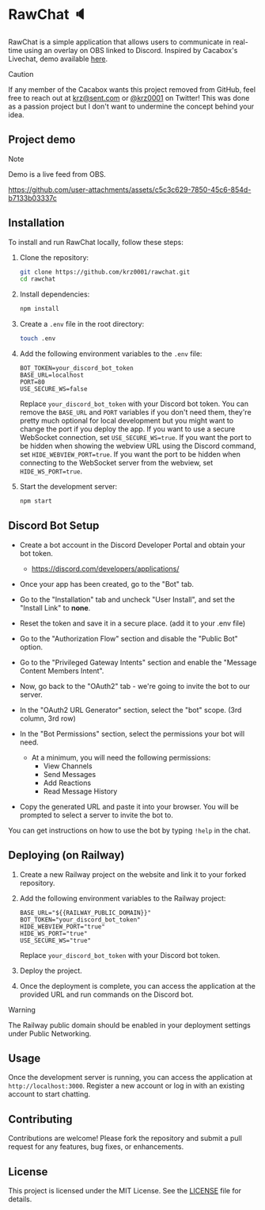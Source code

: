 # RawChat 🔈

RawChat is a simple application that allows users to communicate in real-time using an overlay on OBS linked to Discord.
Inspired by Cacabox's Livechat, demo available [here](https://www.youtube.com/watch?v=Qs4zvCv1Ir8).

> [!CAUTION]
> If any member of the Cacabox wants this project removed from GitHub, feel free to reach out at krz@sent.com or [@krz0001](https://x.com/krz0001) on Twitter! This was done as a passion project but I don't want to undermine the concept behind your idea.

## Project demo

> [!NOTE]  
> Demo is a live feed from OBS.

<https://github.com/user-attachments/assets/c5c3c629-7850-45c6-854d-b7133b03337c>

## Installation

To install and run RawChat locally, follow these steps:

1. Clone the repository:

    ```sh
    git clone https://github.com/krz0001/rawchat.git
    cd rawchat
    ```

2. Install dependencies:

    ```sh
    npm install
    ```

3. Create a `.env` file in the root directory:

    ```sh
    touch .env
    ```

4. Add the following environment variables to the `.env` file:

    ```env
    BOT_TOKEN=your_discord_bot_token
    BASE_URL=localhost
    PORT=80
    USE_SECURE_WS=false
    ```

    Replace `your_discord_bot_token` with your Discord bot token.
    You can remove the `BASE_URL` and `PORT` variables if you don't need them, they're pretty much optional for local development but you might want to change the port if you deploy the app.
    If you want to use a secure WebSocket connection, set `USE_SECURE_WS=true`.
    If you want the port to be hidden when showing the webview URL using the Discord command, set `HIDE_WEBVIEW_PORT=true`.
    If you want the port to be hidden when connecting to the WebSocket server from the webview, set `HIDE_WS_PORT=true`.

5. Start the development server:

    ```sh
    npm start
    ```

## Discord Bot Setup

- Create a bot account in the Discord Developer Portal and obtain your bot token.
  - <https://discord.com/developers/applications/>
- Once your app has been created, go to the "Bot" tab.
- Go to the "Installation" tab and uncheck "User Install", and set the "Install Link" to **none**.
- Reset the token and save it in a secure place. (add it to your .env file)
- Go to the "Authorization Flow" section and disable the "Public Bot" option.
- Go to the "Privileged Gateway Intents" section and enable the "Message Content Members Intent".

- Now, go back to the "OAuth2" tab - we're going to invite the bot to our server.
- In the "OAuth2 URL Generator" section, select the "bot" scope. (3rd column, 3rd row)
- In the "Bot Permissions" section, select the permissions your bot will need.
  - At a minimum, you will need the following permissions:
    - View Channels
    - Send Messages
    - Add Reactions
    - Read Message History
- Copy the generated URL and paste it into your browser. You will be prompted to select a server to invite the bot to.

You can get instructions on how to use the bot by typing `!help` in the chat.

## Deploying (on Railway)

1. Create a new Railway project on the website and link it to your forked repository.
2. Add the following environment variables to the Railway project:

    ```env
    BASE_URL="${{RAILWAY_PUBLIC_DOMAIN}}"
    BOT_TOKEN="your_discord_bot_token"
    HIDE_WEBVIEW_PORT="true"
    HIDE_WS_PORT="true"
    USE_SECURE_WS="true"
    ```

    Replace `your_discord_bot_token` with your Discord bot token.
3. Deploy the project.
4. Once the deployment is complete, you can access the application at the provided URL and run commands on the Discord bot.

> [!WARNING]
> The Railway public domain should be enabled in your deployment settings under Public Networking.

## Usage

Once the development server is running, you can access the application at `http://localhost:3000`. Register a new account or log in with an existing account to start chatting.

## Contributing

Contributions are welcome! Please fork the repository and submit a pull request for any features, bug fixes, or enhancements.

## License

This project is licensed under the MIT License. See the [LICENSE](LICENSE) file for details.
